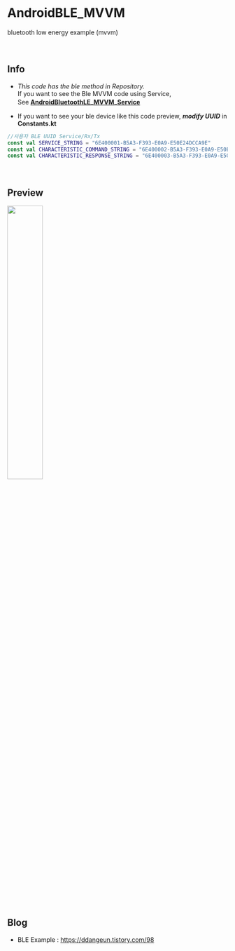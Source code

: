# AndroidBLE_MVVM
bluetooth low energy example (mvvm)

　  

## Info

- *This code has the ble method in Repository.*  
If you want to see the Ble MVVM code using Service,  
See [**AndroidBluetoothLE_MVVM_Service**](https://github.com/DDANGEUN/AndroidBluetoothLE_MVVM_Service)
　  
   
   
- If you want to see your ble device like this code preview, ***modify UUID*** in **Constants.kt**  
```Kotlin
//사용자 BLE UUID Service/Rx/Tx
const val SERVICE_STRING = "6E400001-B5A3-F393-E0A9-E50E24DCCA9E"
const val CHARACTERISTIC_COMMAND_STRING = "6E400002-B5A3-F393-E0A9-E50E24DCCA9E"
const val CHARACTERISTIC_RESPONSE_STRING = "6E400003-B5A3-F393-E0A9-E50E24DCCA9E"
```
　  


## Preview

<img src = "https://github.com/DDANGEUN/AndroidBLE_MVVM/blob/master/ble.gif" width="40%">

　  

## Blog
- BLE Example : https://ddangeun.tistory.com/98
